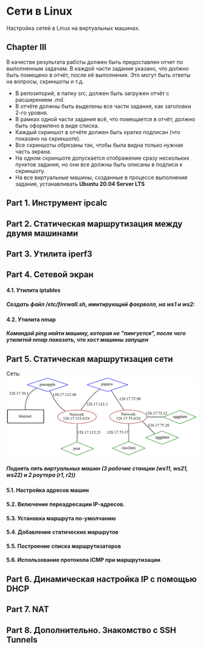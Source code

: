 # Сети в Linux

Настройка сетей в Linux на виртуальных машинах.

## Chapter III

В качестве результата работы должен быть предоставлен отчет по выполненным задачам. В каждой части задания указано, что должно быть помещено в отчёт, после её выполнения. Это могут быть ответы на вопросы, скриншоты и т.д.
- В репозиторий, в папку src, должен быть загружен отчёт с расширением .md.
- В отчёте должны быть выделены все части задания, как заголовки 2-го уровня.
- В рамках одной части задания всё, что помещается в отчёт, должно быть оформлено в виде списка.
- Каждый скриншот в отчёте должен быть кратко подписан (что показано на скриншоте).
- Все скриншоты обрезаны так, чтобы была видна только нужная часть экрана.
- На одном скриншоте допускается отображение сразу нескольких пунктов задания, но они все должны быть описаны в подписи к скриншоту.
- На все виртуальные машины, созданные в процессе выполнения задания, устанавливать **Ubuntu 20.04 Server LTS**

## Part 1. Инструмент **ipcalc**

## Part 2. Статическая маршрутизация между двумя машинами

## Part 3. Утилита **iperf3**

## Part 4. Сетевой экран

#### 4.1. Утилита **iptables**
##### Создать файл */etc/firewall.sh*, имитирующий фаерволл, на ws1 и ws2:

#### 4.2. Утилита **nmap**
##### Командой **ping** найти машину, которая не "пингуется", после чего утилитой **nmap** показать, что хост машины запущен

## Part 5. Статическая маршрутизация сети

Сеть: \
![part5_network](misc/images/network_route.png) 

##### Поднять пять виртуальных машин (3 рабочие станции (ws11, ws21, ws22) и 2 роутера (r1, r2))

#### 5.1. Настройка адресов машин

#### 5.2. Включение переадресации IP-адресов.

#### 5.3. Установка маршрута по-умолчанию

#### 5.4. Добавление статических маршрутов

#### 5.5. Построение списка маршрутизаторов

#### 5.6. Использование протокола **ICMP** при маршрутизации

## Part 6. Динамическая настройка IP с помощью **DHCP**

## Part 7. **NAT**

## Part 8. Дополнительно. Знакомство с **SSH Tunnels**
